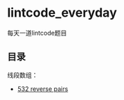 # lintcode_everyday
每天一道lintcode题目

## 目录

线段数组：
- [532 reverse pairs](2020-08-26/532%20reverse-pairs.md)